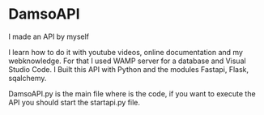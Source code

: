 # DamsoAPI
I made an API by myself

I learn how to do it with youtube videos, online documentation and my webknowledge.
For that I used WAMP server for a database and Visual Studio Code.
I Built this API with Python and the modules Fastapi, Flask, sqalchemy.

DamsoAPI.py is the main file where is the code, if you want to execute the API you should start the startapi.py file.

